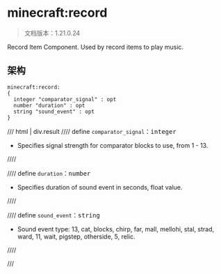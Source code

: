 # minecraft:record

> 文档版本：1.21.0.24

Record Item Component. Used by record items to play music.

## 架构

```mcschema
minecraft:record:
{
  integer "comparator_signal" : opt
  number "duration" : opt
  string "sound_event" : opt
}

```

/// html | div.result
//// define
`comparator_signal`：<samp>integer</samp>

- Specifies signal strength for comparator blocks to use, from 1 - 13.


////


//// define
`duration`：<samp>number</samp>

- Specifies duration of sound event in seconds, float value.


////


//// define
`sound_event`：<samp>string</samp>

- Sound event type: 13, cat, blocks, chirp, far, mall, mellohi, stal, strad, ward, 11, wait, pigstep, otherside, 5, relic.


////


///

